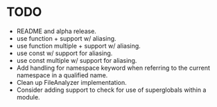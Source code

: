 # TODO

- README and alpha release.
- use function + support w/ aliasing.
- use function multiple + support w/ aliasing.
- use const w/ support for aliasing.
- use const multiple w/ support for aliasing.
- Add handling for namespace keyword when referring to the current namespace in a qualified name.
- Clean up FileAnalyzer implementation.
- Consider adding support to check for use of superglobals within a module.